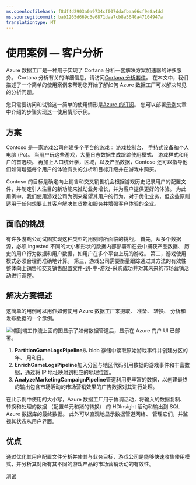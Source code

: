 ```yaml
---
ms.openlocfilehash: f8df4d2903a0a9734cf007ddafbaa66cf9e8a4dd
ms.sourcegitcommit: bab1265d669c3e6871daa7cb8a5640a47104947a
translationtype: MT
---
```

<properties 
    pageTitle="使用案例 — 客户分析" 
    description="了解如何使用 Azure 数据工厂创建数据驱动的工作流 （管道） 来分析游戏的客户。" 
    services="data-factory" 
    documentationCenter="" 
    authors="spelluru" 
    manager="jhubbard" 
    editor="monicar"/>

<tags 
    ms.service="data-factory" 
    ms.workload="data-services" 
    ms.tgt_pltfrm="na" 
    ms.devlang="na" 
    ms.topic="article" 
    ms.date="07/26/2015" 
    ms.author="spelluru"/>

# 使用案例 — 客户分析

Azure 数据工厂是一种用于实现了 Cortana 分析一套解决方案加速器的许多服务。  Cortana 分析有关的详细信息，请访问[Cortana 分析套件](http://www.microsoft.com/cortanaanalytics)。 在本文中，我们描述了一个简单的使用案例来帮助您开始了解如何 Azure 数据工厂可以解决常见的分析问题。

您只需要访问和试验这一简单的使用情形是[Azure 的订阅](https://azure.microsoft.com/pricing/free-trial/)。  您可以部署[示例](data-factory-samples.md)文章中介绍的步骤实现这一使用情形示例。

## 方案

Contoso 是一家游戏公司创建多个平台的游戏︰ 游戏控制台、 手持式设备和个人电脑 (Pc)。 当用户玩这些游戏，大量日志数据生成跟踪使用模式、 游戏样式和用户的首选项。  再加上人口统计学，区域，以及产品数据，Contoso 还可以指导他们如何增强每个用户的体验有关的分析和目标升级并在游戏中购买。 

Contoso 的目标是确定向上销售和交叉销售机会根据游戏历史记录用户的配置文件，并制定引人注目的新功能来推动业务增长，并为客户提供更好的体验。 为此用例中，我们使用游戏公司为例来希望其用户的行为，对于优化业务，但这些原则适用于任何想要让其客户解决其货物和服务并增强客户体验的企业。

## 面临的挑战

有许多游戏公司试图实现这种类型的用例时所面临的挑战。 首先，从多个数据源，必须 ingested 不同的大小和形状的数据内部部署和在云中捕获产品数据、 历史的用户行为数据和用户数据，如用户在多个平台上玩的游戏。 第二，游戏使用模式必须合理而准确地计算。 第三，游戏公司需要衡量跟踪通过其方法的有效性整体向上销售和交叉销售配置文件-到-中-游戏-采购成功并对其未来的市场营销活动进行调整。

## 解决方案概述

这简单的用例可以用作如何使用 Azure 数据工厂来摄取、 准备、 转换、 分析和发布数据的一个示例。

![端到端工作流](./media/data-factory-customer-profiling-usecase/EndToEndWorkflow.png)上面的图显示了如何数据管道后，显示在 Azure 门户 UI 已部署。

1.  **PartitionGameLogsPipeline**从 blob 存储中读取原始游戏事件并创建分区的年、 月和日。
2.  **EnrichGameLogsPipeline**加入分区与地区代码引用数据的游戏事件和丰富数据，通过将 IP 地址映射到相应的地理位置。
3.  **AnalyzeMarketingCampaignPipeline**管道利用更丰富的数据，以创建最终的输出包含市场活动的市场营销效果的广告数据对其进行处理。

在此示例中使用的大小写，Azure 数据工厂用于协调活动，将输入的数据复制、 转换和处理的数据 （配置单元和猪的转换） 的 HDInsight 活动和输出到 SQL Azure 数据库的最终数据。  此外可以直观地显示数据管道网络、 管理它们，并监视其状态从用户界面。

## 优点

通过优化其用户配置文件分析并使其与业务目标，游戏公司是能够快速收集使用模式，并分析其对所有其不同的游戏产品的市场营销活动的有效性。





测试
